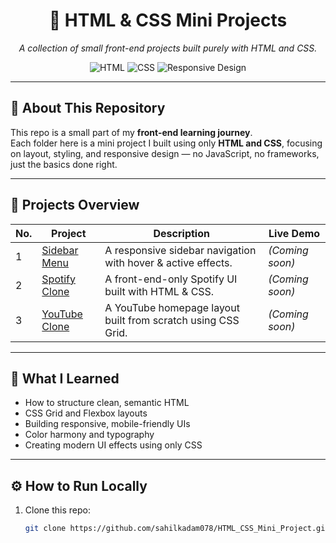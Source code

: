 <div align="center">

# 🎨 HTML & CSS Mini Projects
*A collection of small front-end projects built purely with HTML and CSS.*

![HTML](https://img.shields.io/badge/HTML5-E34F26?style=for-the-badge&logo=html5&logoColor=white)
![CSS](https://img.shields.io/badge/CSS3-1572B6?style=for-the-badge&logo=css3&logoColor=white)
![Responsive Design](https://img.shields.io/badge/Responsive-Design-blueviolet?style=for-the-badge&logo=csswizardry&logoColor=white)

</div>

---

## 🧱 About This Repository
This repo is a small part of my **front-end learning journey**.  
Each folder here is a mini project I built using only **HTML and CSS**, focusing on layout, styling, and responsive design — no JavaScript, no frameworks, just the basics done right.

---

## 📂 Projects Overview

| No. | Project | Description | Live Demo |
|-----|----------|--------------|------------|
| 1 | [Sidebar Menu](./Project_1(Sidebar_menu)) | A responsive sidebar navigation with hover & active effects. | *(Coming soon)* |
| 2 | [Spotify Clone](./Project_2(Spotify-Clone)) | A front-end-only Spotify UI built with HTML & CSS. | *(Coming soon)* |
| 3 | [YouTube Clone](./Project_3(YT-apna-clg)) | A YouTube homepage layout built from scratch using CSS Grid. | *(Coming soon)* |

---

## 🧠 What I Learned
- How to structure clean, semantic HTML  
- CSS Grid and Flexbox layouts  
- Building responsive, mobile-friendly UIs  
- Color harmony and typography  
- Creating modern UI effects using only CSS  

---

## ⚙️ How to Run Locally
1. Clone this repo:
   ```bash
   git clone https://github.com/sahilkadam078/HTML_CSS_Mini_Project.git
